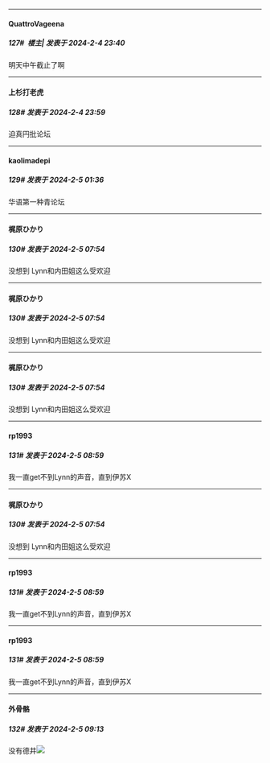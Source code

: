 
*****

####  QuattroVageena  
##### 127#         楼主| 发表于 2024-2-4 23:40

明天中午截止了啊


*****

####  上杉打老虎  
##### 128#       发表于 2024-2-4 23:59

迫真円批论坛


*****

####  kaolimadepi  
##### 129#       发表于 2024-2-5 01:36

华语第一种青论坛


*****

####  梶原ひかり  
##### 130#       发表于 2024-2-5 07:54

没想到 Lynn和内田姐这么受欢迎


*****

####  梶原ひかり  
##### 130#       发表于 2024-2-5 07:54

没想到 Lynn和内田姐这么受欢迎


*****

####  梶原ひかり  
##### 130#       发表于 2024-2-5 07:54

没想到 Lynn和内田姐这么受欢迎


*****

####  rp1993  
##### 131#       发表于 2024-2-5 08:59

我一直get不到Lynn的声音，直到伊苏X


*****

####  梶原ひかり  
##### 130#       发表于 2024-2-5 07:54

没想到 Lynn和内田姐这么受欢迎

*****

####  rp1993  
##### 131#       发表于 2024-2-5 08:59

我一直get不到Lynn的声音，直到伊苏X


*****

####  rp1993  
##### 131#       发表于 2024-2-5 08:59

我一直get不到Lynn的声音，直到伊苏X

*****

####  外骨骼  
##### 132#       发表于 2024-2-5 09:13

没有德井<img src="https://static.saraba1st.com/image/smiley/face2017/136.png" referrerpolicy="no-referrer">

